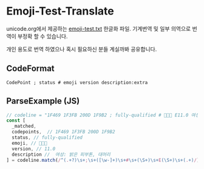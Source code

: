 # Emoji-Test-Translate

unicode.org에서 제공하는 [emoji-test.txt](https://www.unicode.org/Public/emoji/16.0/emoji-test.txt) 한글화 파일.
기계번역 및 일부 의역으로 번역이 부정확 할 수 있습니다.

개인 용도로 번역 하였으나 혹시 필요하신 분들 계실까봐 공유합니다.


## CodeFormat

`CodePoint ; status # emoji version description:extra`

## ParseExample (JS)
```js
// codeline = "1F469 1F3FB 200D 1F9B2 ; fully-qualified # 👩🏻‍🦲 E11.0 여성: 밝은 피부톤, 대머리"
const [
  _matched,
  codepoints,  // 1F469 1F3FB 200D 1F9B2
  status, // fully-qualified
  emoji, // 👩🏻‍🦲
  version, // 11.0
  description //  여성: 밝은 피부톤, 대머리
] = codeline.match(/^(.+?)\s+;\s+([\w-]+)\s+#\s+(\S+)\s+E(\S+)\s+(.+)/);
```
